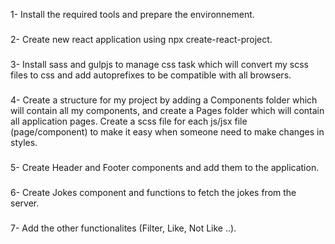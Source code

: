 1- Install the required tools and prepare the environnement.
###
2- Create new react application using npx create-react-project.
###
3- Install sass and gulpjs to manage css task which will convert my scss files to css and add autoprefixes to be compatible with all browsers.
###
4- Create a structure for my project by adding a Components folder which will contain all my components, and create a Pages folder which will contain all application pages.
Create a scss file for each js/jsx file (page/component) to make it easy when someone need to make changes in styles.
###
5- Create Header and Footer components and add them to the application.
###
6- Create Jokes component and functions to fetch the jokes from the server.
###
7- Add the other functionalites (Filter, Like, Not Like ..).